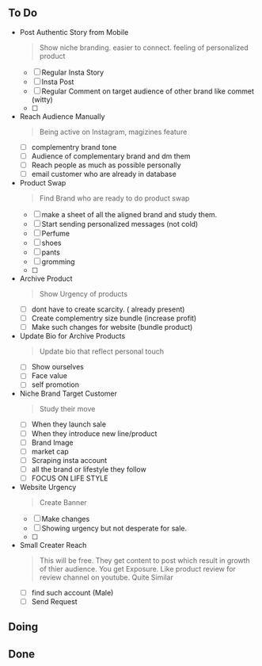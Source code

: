 ## To Do

- Post Authentic Story from Mobile
    > Show niche branding. easier to connect. feeling of personalized product
    * [ ] Regular Insta Story
    * [ ] Insta Post
    * [ ] Regular Comment on target audience of other brand like commet (witty)
    * [ ] 
- Reach Audience Manually
    > Being active on Instagram, magizines feature
    * [ ] complementry brand tone
    * [ ] Audience of complementary brand and dm them
    * [ ] Reach people as much as possible personally
    * [ ] email customer who are already in database
- Product Swap
    > Find Brand who are ready to do product swap
    * [ ] make a sheet of all the aligned brand and study them.
    * [ ] Start sending personalized messages (not cold)
    * [ ] Perfume
    * [ ] shoes
    * [ ] pants
    * [ ] gromming
    * [ ] 
- Archive Product
    > Show Urgency of products
    * [ ] dont have to create scarcity. ( already present)
    * [ ] Create complementry size bundle (increase profit)
    * [ ] Make such changes for website (bundle product)
- Update Bio for Archive Products
    > Update bio that reflect personal touch
    * [ ] Show ourselves
    * [ ] Face value
    * [ ] self promotion
- Niche Brand Target Customer
    > Study their move
    * [ ] When they launch sale
    * [ ] When they introduce new line/product
    * [ ] Brand Image
    * [ ] market cap
    * [ ] Scraping insta account
    * [ ] all the brand or lifestyle they follow
    * [ ] FOCUS ON LIFE STYLE 
- Website Urgency
    > Create Banner
    * [ ] Make changes 
    * [ ] Showing urgency but not desperate for sale.
    * [ ] 
- Small Creater Reach
    > This will be free. They get content to post which result in growth of thier audience. You get Exposure. Like product review for review channel on youtube. Quite Similar
    * [ ] find such account (Male)
    * [ ] Send Request

## Doing


## Done

